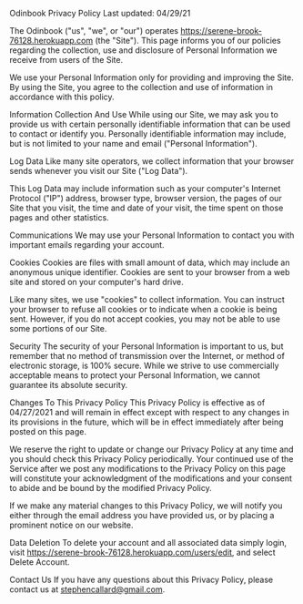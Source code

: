 Odinbook Privacy Policy
Last updated: 04/29/21

The Odinbook ("us", "we", or "our") operates https://serene-brook-76128.herokuapp.com (the "Site"). This page informs you of our policies regarding the collection, use and disclosure of Personal Information we receive from users of the Site.

We use your Personal Information only for providing and improving the Site. By using the Site, you agree to the collection and use of information in accordance with this policy.

Information Collection And Use
While using our Site, we may ask you to provide us with certain personally identifiable information that can be used to contact or identify you. Personally identifiable information may include, but is not limited to your name and email ("Personal Information").

Log Data
Like many site operators, we collect information that your browser sends whenever you visit our Site ("Log Data").

This Log Data may include information such as your computer's Internet Protocol ("IP") address, browser type, browser version, the pages of our Site that you visit, the time and date of your visit, the time spent on those pages and other statistics.

Communications
We may use your Personal Information to contact you with important emails regarding your account.

Cookies
Cookies are files with small amount of data, which may include an anonymous unique identifier. Cookies are sent to your browser from a web site and stored on your computer's hard drive.

Like many sites, we use "cookies" to collect information. You can instruct your browser to refuse all cookies or to indicate when a cookie is being sent. However, if you do not accept cookies, you may not be able to use some portions of our Site.

Security
The security of your Personal Information is important to us, but remember that no method of transmission over the Internet, or method of electronic storage, is 100% secure. While we strive to use commercially acceptable means to protect your Personal Information, we cannot guarantee its absolute security.

Changes To This Privacy Policy
This Privacy Policy is effective as of 04/27/2021 and will remain in effect except with respect to any changes in its provisions in the future, which will be in effect immediately after being posted on this page.

We reserve the right to update or change our Privacy Policy at any time and you should check this Privacy Policy periodically. Your continued use of the Service after we post any modifications to the Privacy Policy on this page will constitute your acknowledgment of the modifications and your consent to abide and be bound by the modified Privacy Policy.

If we make any material changes to this Privacy Policy, we will notify you either through the email address you have provided us, or by placing a prominent notice on our website.

Data Deletion
To delete your account and all associated data simply login, visit https://serene-brook-76128.herokuapp.com/users/edit, and select Delete Account.

Contact Us
If you have any questions about this Privacy Policy, please contact us at stephencallard@gmail.com.